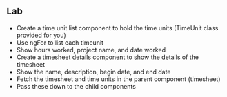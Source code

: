 ## Lab

- Create a time unit list component to hold the time units (TimeUnit class provided for you)
 - Use ngFor to list each timeunit
 - Show hours worked, project name, and date worked
- Create a timesheet details component to show the details of the timesheet
 - Show the name, description, begin date, and end date
- Fetch the timesheet and time units in the parent component (timesheet)
- Pass these down to the child components
